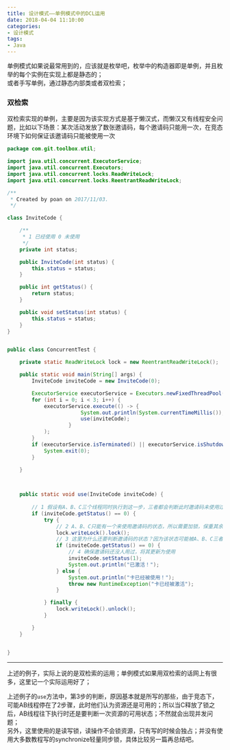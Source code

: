 ```yaml
---
title: 设计模式——单例模式中的DCL运用
date: 2018-04-04 11:10:00
categories:
- 设计模式
tags:
- Java
---  
```


单例模式如果说最常用到的，应该就是枚举吧，枚举中的构造器即是单例，并且枚举的每个实例在实现上都是静态的；  
或者手写单例，通过静态内部类或者双检索；  
### 双检索  
双检索实现的单例，主要是因为该实现方式是基于懒汉式，而懒汉又有线程安全问题，比如以下场景：某次活动发放了数张邀请码，每个邀请码只能用一次，在竞态环境下如何保证该邀请码只能被使用一次 
```java
package com.git.toolbox.util;

import java.util.concurrent.ExecutorService;
import java.util.concurrent.Executors;
import java.util.concurrent.locks.ReadWriteLock;
import java.util.concurrent.locks.ReentrantReadWriteLock;

/**
 * Created by poan on 2017/11/03.
 */

class InviteCode {

    /**
     * 1 已经使用 0 未使用
     */
    private int status;

    public InviteCode(int status) {
        this.status = status;
    }

    public int getStatus() {
        return status;
    }

    public void setStatus(int status) {
        this.status = status;
    }
}


public class ConcurrentTest {

    private static ReadWriteLock lock = new ReentrantReadWriteLock();

    public static void main(String[] args) {
        InviteCode inviteCode = new InviteCode(0);

        ExecutorService executorService = Executors.newFixedThreadPool(3);
        for (int i = 0; i < 3; i++) {
            executorService.execute(() -> {
                        System.out.println(System.currentTimeMillis());
                        use(inviteCode);
                    }
            );
        }
        if (executorService.isTerminated() || executorService.isShutdown()) {
            System.exit(0);
        }

    }


    
    public static void use(InviteCode inviteCode) {
    
        // 1 假设有A、B、C三个线程同时执行到这一步，三者都会判断此时邀请码未使用过    
        if (inviteCode.getStatus() == 0) {
            try {
                // 2 A、B、C只能有一个来使用邀请码的状态，所以需要加锁，保重其余两者不能修改邀请码的状态
                lock.writeLock().lock();
                // 3 这里为什么还要判断邀请码的状态？因为该状态可能被A、B、C三者以外的线程先修改过了，而三者还不知情； 或者，ABC其中一个已经有人执行过4步骤，并释放了锁，其余两者并没有进入1的判断而是直接在等着锁的释放，所以需要再判断一次
                if (inviteCode.getStatus() == 0) {
                    // 4 确保邀请码还没人用过，将其更新为使用
                    inviteCode.setStatus(1);
                    System.out.println("已激活！");
                } else {
                    System.out.println("卡已经被使用！");
                    throw new RuntimeException("卡已经被激活");
                }

            } finally {
                lock.writeLock().unlock();
            }

        }
    }


}

```  

---

上述的例子，实际上说的是双检索的运用；单例模式如果用双检索的话网上有很多，这里记一个实际运用好了；  

上述例子的`use`方法中，第3步的判断，原因基本就是所写的那些，由于竞态下，可能AB线程停在了2步骤，此时他们认为资源还是可用的；所以当C释放了锁之后，AB线程往下执行时还是要判断一次资源的可用状态；不然就会出现并发问题；  
另外，这里使用的是读写锁，读操作不会锁资源，只有写的时候会独占；并没有使用大多数教程写的synchronize轻量同步锁，具体比较另一篇再总结吧。
